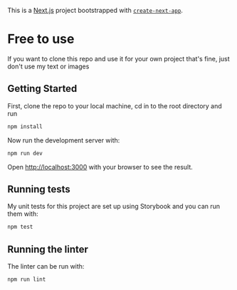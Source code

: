 This is a [Next.js](https://nextjs.org/) project bootstrapped with [`create-next-app`](https://github.com/vercel/next.js/tree/canary/packages/create-next-app).

# Free to use

If you want to clone this repo and use it for your own project that's fine, just don't use my text or images

## Getting Started

First, clone the repo to your local machine, cd in to the root directory and run

```bash
npm install
```

Now run the development server with:

```bash
npm run dev
```

Open [http://localhost:3000](http://localhost:3000) with your browser to see the result.

## Running tests

My unit tests for this project are set up using Storybook and you can run them with:

```bash
npm test
```

## Running the linter

The linter can be run with:

```bash
npm run lint
```
